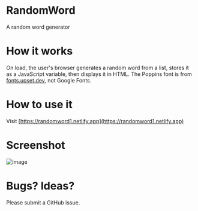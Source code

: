 # RandomWord
A random word generator

# How it works
On load, the user's browser generates a random word from a list, stores it as a JavaScript variable, then displays it in HTML.
The Poppins font is from [fonts.upset.dev](https://upset.dev/fonts), not Google Fonts.

# How to use it
Visit [https://randomword1.netlify.app](https://randomword1.netlify.app)

# Screenshot
![image](https://github.com/user-attachments/assets/6fb215ea-d11a-4152-8019-efb06aca871b)


# Bugs? Ideas?
Please submit a GitHub issue.
